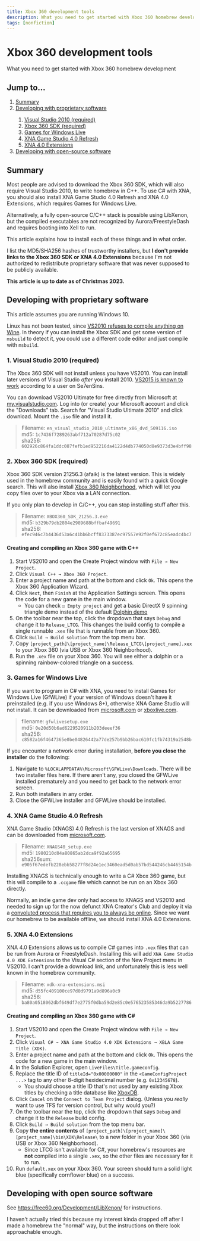 ```yaml
---
title: Xbox 360 development tools
description: What you need to get started with Xbox 360 homebrew development
tags: [nonfiction]
---
```

# Xbox 360 development tools
<p class="lead font-display !text-xl">What you need to get started with Xbox 360 homebrew development</p>

<div class="marginal-note not-prose mb-5 xl:pt-25">

<nav>
    <h2 class="font-display border-b pb-1 mb-1">Jump to...</h2>
    <ol class="list-disc ps-5 flex flex-col">
        <li><a href="#summary" class="link">Summary</a></li>
        <li><a href="#proprietary-software" class="link">Developing with proprietary software</a></li>
        <ol class="list-disc ps-8 flex flex-col">
          <li><a href="#vs2010" class="link">Visual Studio 2010 (required)</a></li>
          <li><a href="#xbox-360-sdk" class="link">Xbox 360 SDK (required)</a></li>
          <li><a href="#gfwl" class="link">Games for Windows Live</a></li>
          <li><a href="#xnags" class="link">XNA Game Studio 4.0 Refresh</a></li>
          <li><a href="#xna-extensions" class="link">XNA 4.0 Extensions</a></li>
        </ol>
        <li><a href="#open-source-software" class="link">Developing with open-source software</a></li>
    </ol>
</nav>

</div>

## Summary
Most people are advised to download the Xbox 360 SDK, which will also require Visual Studio 2010, to write homebrew in C++. To use C# with XNA, you should also install XNA Game Studio 4.0 Refresh and XNA 4.0 Extensions, which requires Games for Windows Live.

Alternatively, a fully open-source C/C++ stack is possible using LibXenon, but the compiled executables are not recognized by Aurora/FreestyleDash and requires booting into Xell to run.

<div class="relative">

  This article explains how to install each of these things and in what order.
  
  <aside class="marginal-note">
  
  I list the MD5/SHA256 hashes of trustworthy installers, but **I don't provide links to the Xbox 360 SDK or XNA 4.0 Extensions** because I'm not authorized to redistribute proprietary software that was never supposed to be publicly available.
  
  </aside>

</div>

**This article is up to date as of Christmas 2023.**

## Developing with proprietary software <a name="proprietary-software"></a>

<div class="relative">

  This article assumes you are running Windows 10.
  
  
  <aside class="marginal-note">
  
  Linux has not been tested, since [VS2010 refuses to compile anything on Wine](https://appdb.winehq.org/objectManager.php?sClass=version&iId=20359). In theory if you can install the Xbox SDK and get some version of `msbuild` to detect it, you could use a different code editor and just compile with `msbuild`.
  
  </aside>

</div>

### 1. Visual Studio 2010 (required) <a name="vs2010"></a>
The Xbox 360 SDK will not install unless you have VS2010. You can install later versions of Visual Studio *after* you install 2010. [VS2015 is known to work](https://www.se7ensins.com/forums/threads/xbox-360-development-environment-with-win10-pc.1711249/post-13559791) according to a user on Se7enSins.

You can download VS2010 Ultimate for free directly from Microsoft at [my.visualstudio.com](https://my.visualstudio.com/). Log into <span class="muted">(or create)</span> your Microsoft account and click the "Downloads" tab. Search for "Visual Studio Ultimate 2010" and click download. Mount the `.iso` file and install it.

<div class="text-base">

> Filename: `en_visual_studio_2010_ultimate_x86_dvd_509116.iso`  
> md5: `1c7436f7289263abf712a70287d75c02`  
> sha256: `602926c864fa1ddc087fefb1ed952216da4122d4db774050d8e9373d3e4bff98`

</div>


### 2. Xbox 360 SDK (required) <a name="xbox-360-sdk"></a>
Xbox 360 SDK version 21256.3 <span class="muted">(afaik)</span> is the latest version. This is widely used in the homebrew community and is easily found with a quick Google search. <span class="muted">This will also install [Xbox 360 Neighborhood](https://consolemods.org/wiki/Xbox_360:Xbox_360_Neighborhood), which will let you copy files over to your Xbox via a LAN connection.</span>

If you only plan to develop in C/C++, you can stop installing stuff after this.

<div class="text-base">

> Filename: `XBOX360_SDK_21256.3.exe`  
> md5: `b329b79db2804e2989688bffbaf49691`  
> sha256: `efec946c7b4436d53a6c41bb6bcff8373387ec97557e92f0ef672c85eadc4bc7`  

</div>

#### Creating and compiling an Xbox 360 game with C++
1. Start VS2010 and open the Create Project window with `File → New Project`.
2. Click `Visual C++ → Xbox 360 Project`.
3. Enter a project name and path at the bottom and click `Ok`. <span class="muted">This opens the Xbox 360 Application Wizard.</span>
4. Click `Next`, then `Finish` at the Application Settings screen. <span class="muted">This opens the code for a new game in the main window.</span>
    * <span class="muted">You can check `☑ Empty project` and get a basic DirectX 9 spinning triangle demo instead of the default [Dolphin demo](https://www.youtube.com/watch?v=MECBJqBkY0U)</span>
5. On the toolbar near the top, click the dropdown that says `Debug` and change it to `Release_LTCG`. <span class="muted">This changes the build config to compile a single runnable `.xex` file that is runnable from an Xbox 360.</span>
6. Click `Build → Build solution` from the top menu bar.
7. Copy `[project_path]\[project_name]\Release_LTCG\[project_name].xex` to your Xbox 360 <span class="muted">(via USB or Xbox 360 Neighborhood)</span>.
8. Run the `.xex` file on your Xbox 360. You will see either a dolphin or a spinning rainbow-colored triangle on a success.

### 3. Games for Windows Live <a name="gfwl"></a>
If you want to program in C# with XNA, you need to install Games for Windows Live (GfWLive) if your version of Windows doesn't have it preinstalled <span class="muted">(e.g. if you use Windows 8+)</span>, otherwise XNA Game Studio will not install. It can be downloaded from [microsoft.com](http://go.microsoft.com/fwlink/?LinkID=201134) or [xboxlive.com](http://download.gfwl.xboxlive.com/content/gfwl-public/redists/production/gfwlivesetup.exe).

<div class="text-base">

> filename: `gfwlivesetup.exe`  
> md5: `0e20d50b6ad6229520911b203deeef36`  
> sha256: `c8582a16f4647365e0be04826442a77de257b9bb26bac610fc1fb74319a2548b`

</div>

If you encounter a network error during installation, **before you close the installer** do the following:
1. Navigate to `%LOCALAPPDATA%\Microsoft\GFWLive\Downloads`. There will be two installer files here. <span class="muted">If there aren't any, you closed the GFWLive installed prematurely and you need to get back to the network error screen.</span>
2. Run both installers in any order.
3. Close the GFWLive installer and GFWLive should be installed.

### 4. XNA Game Studio 4.0 Refresh <a name="xnags"></a>
XNA Game Studio (XNAGS) 4.0 Refresh is the last version of XNAGS and can be downloaded from [microsoft.com](https://www.microsoft.com/en-us/download/details.aspx?id=27599).

<div class="text-base">

> Filename: `XNAGS40_setup.exe`  
> md5: `1980210d04a80865ab2dca9f92a65695`  
> sha256sum: `e905f67edefb228ebb58277f8d24e1ec3460ead5d0ab57bd544246cb4465154b`

</div>


<div class="relative">

  Installing XNAGS is technically enough to write a C# Xbox 360 game, but this will compile to a `.ccgame` file which cannot be run on an Xbox 360 directly.

  <aside class="marginal-note">
  
  Normally, an indie game dev only had access to XNAGS and VS2010 and needed to sign up for the now defunct XNA Creator's Club and deploy it via a [convoluted process that requires you to always be online](https://courses.washington.edu/css490/2010.Spring/XNAReference/EthanCrawford_FreeCreatorsClubMembershipInstructions.html). Since we want our homebrew to be available offline, we should install XNA 4.0 Extensions.
  
  </aside>
</div>

### 5. XNA 4.0 Extensions <a name="xna-extensions"></a>
XNA 4.0 Extensions allows us to compile C# games into `.xex` files that can be run from Aurora or FreestyleDash. Installing this will add `XNA Game Studio 4.0 XDK Extensions` to the Visual C# section of the New Project menu in VS2010. I can't provide a download link, and unfortunately this is less well known in the homebrew community.

<div class="text-base">

> Filename: `xdk-xna-extensions.msi`  
> md5: `d55fc409100ce97d0d9791a9d896a0c9`  
> sha256: `ba80a0518062dbf649df7e2775f0dba59d2e85c0e576523585346da9b5227786`

</div>

#### Creating and compiling an Xbox 360 game with C#
1. Start VS2010 and open the Create Project window with `File → New Project`.
2. Click `Visual C# → XNA Game Studio 4.0 XDK Extensions → XBLA Game Title (XDK)`.
3. Enter a project name and path at the bottom and click `Ok`. <span class="muted">This opens the code for a new game in the main window.</span>
4. In the Solution Explorer, open `LiveFiles\Title.gameconfig`.
5. Replace the title ID of `titleId="0x00000000"` in the `<GameConfigProject ...>` tag to any other 8-digit hexidecimal number <span class="muted">(e.g. `0x12345678`)</span>.
    * <span class="muted">You should choose a title ID that's not used by any existing Xbox titles by checking a title database like [XboxDB](https://xboxdb.altervista.org/browse).</span>
6. Click `Cancel` on the `Connect to Team Project` dialog. <span class="muted">(Unless you *really* want to use TFS for version control, but why would you?)</span>
7. On the toolbar near the top, click the dropdown that says `Debug` and change it to the `Release` build config.
8. Click `Build → Build solution` from the top menu bar.
9. Copy **the entire contents** of `[project_path]\[project_name]\[project_name]\bin\XDK\Release\` to a new folder in your Xbox 360 <span class="muted">(via USB or Xbox 360 Neighborhood)</span>.
    * <span class="muted">Since LTCG isn't available for C#, your homebrew's resources are **not** compiled into a single `.xex`, so the other files are necessary for it to run.</span>
10. Run `default.xex` on your Xbox 360. Your screen should turn a solid light blue <span class="muted">(specifically cornflower blue)</span> on a success.

## Developing with open source software <a name="open-source-software"></a>
See <a href="https://free60.org/Development/LibXenon/">https://free60.org/Development/LibXenon/</a> for instructions.

I haven't actually tried this because my interest kinda dropped off after I made a homebrew the "normal" way, but the instructions on there look approachable enough.